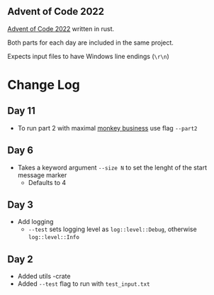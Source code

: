 Advent of Code 2022
-------------------
[Advent of Code 2022](https://adventofcode.com/2022) written in rust.

Both parts for each day are included in the same project.

Expects input files to have Windows line endings (`\r\n`)

# Change Log

## Day 11
- To run part 2 with maximal [monkey business](https://www.youtube.com/watch?v=-g5cdzQIqJM) use flag `--part2`

## Day 6
- Takes a keyword argument `--size N` to set the lenght of the start message marker
    - Defaults to 4

## Day 3
- Add logging
    - `--test` sets logging level as `log::level::Debug`, otherwise `log::level::Info`

## Day 2
- Added utils -crate
- Added `--test` flag to run with `test_input.txt`
